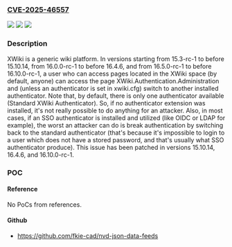 ### [CVE-2025-46557](https://cve.mitre.org/cgi-bin/cvename.cgi?name=CVE-2025-46557)
![](https://img.shields.io/static/v1?label=Product&message=xwiki-platform&color=blue)
![](https://img.shields.io/static/v1?label=Version&message=%3D%20%3E%3D%2015.3-rc-1%2C%20%3C%2015.10.14%20&color=brighgreen)
![](https://img.shields.io/static/v1?label=Vulnerability&message=CWE-862%3A%20Missing%20Authorization&color=brighgreen)

### Description

XWiki is a generic wiki platform. In versions starting from 15.3-rc-1 to before 15.10.14, from 16.0.0-rc-1 to before 16.4.6, and from 16.5.0-rc-1 to before 16.10.0-rc-1, a user who can access pages located in the XWiki space (by default, anyone) can access the page XWiki.Authentication.Administration and (unless an authenticator is set in xwiki.cfg) switch to another installed authenticator. Note that, by default, there is only one authenticator available (Standard XWiki Authenticator). So, if no authenticator extension was installed, it's not really possible to do anything for an attacker. Also, in most cases, if an SSO authenticator is installed and utilized (like OIDC or LDAP for example), the worst an attacker can do is break authentication by switching back to the standard authenticator (that's because it's impossible to login to a user which does not have a stored password, and that's usually what SSO authenticator produce). This issue has been patched in versions 15.10.14, 16.4.6, and 16.10.0-rc-1.

### POC

#### Reference
No PoCs from references.

#### Github
- https://github.com/fkie-cad/nvd-json-data-feeds

